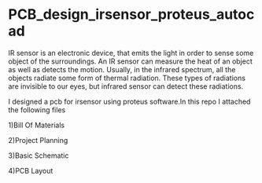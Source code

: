 # PCB_design_irsensor_proteus_autocad

IR sensor is an electronic device, that emits the light in order to sense some object of the surroundings. An IR sensor can measure the heat of an object as well as detects the motion. Usually, in the infrared spectrum, all the objects radiate some form of thermal radiation. These types of radiations are invisible to our eyes, but infrared sensor can detect these radiations.

I designed a pcb for irsensor using proteus software.In this repo I attached the following files 

1)Bill Of Materials 

2)Project Planning 

3)Basic Schematic

4)PCB Layout
